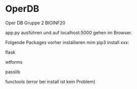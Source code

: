 # OperDB
Oper DB Gruppe 2 BIOINF20

app.py ausführen und auf localhost:5000 gehen im Browser.

Folgende Packages vorher installieren mim pip3 install xxx:

flask 

wtforms

passlib

functools (error bei install ist kein Problem)
